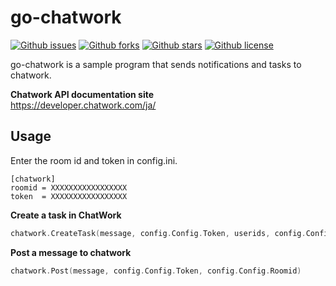 # go-chatwork
[![Github issues](https://img.shields.io/github/issues/nekoharuyuki/go-chatwork)](https://github.com/nekoharuyuki/go-chatwork/issues)
[![Github forks](https://img.shields.io/github/forks/nekoharuyuki/go-chatwork)](https://github.com/nekoharuyuki/go-chatwork/network/members)
[![Github stars](https://img.shields.io/github/stars/nekoharuyuki/go-chatwork)](https://github.com/nekoharuyuki/go-chatwork/stargazers)
[![Github license](https://img.shields.io/github/license/nekoharuyuki/go-chatwork)](https://github.com/nekoharuyuki/go-chatwork/)

go-chatwork is a sample program that sends notifications and tasks to chatwork.
  
**Chatwork API documentation site**  
https://developer.chatwork.com/ja/

## Usage ##

Enter the room id and token in config.ini.

```
[chatwork]
roomid = XXXXXXXXXXXXXXXXX 
token  = XXXXXXXXXXXXXXXXX
```

**Create a task in ChatWork**

```go
chatwork.CreateTask(message, config.Config.Token, userids, config.Config.Roomid)
```

**Post a message to chatwork**

```go
chatwork.Post(message, config.Config.Token, config.Config.Roomid)
```

